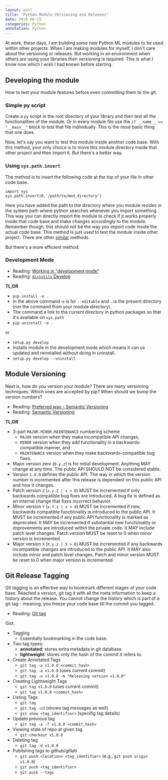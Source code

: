 ```yaml
---
layout: post
title: "Python Module Versioning and Releases"
date: 2020-06-15
categories: Python
annotation: Python
---
```


At work, these days, I am building some new Python ML modules to be used within other projects. When I am making modules for myself, I don't care about the versioning or releases. But working in an environment when others are using your libraries then versioning is required. This is what I know now which I wish I had known before starting.

## Developing the module

How to test your module features before even committing them to the git.

### Simple py script

Create a `py` script in the root directory of your library and then test all the functionalities of the module. Or in every module file use the `if __name__ == "__main__"` block to test that file individually. This is the most basic thing that one does.

Now, let's say you want to test this module inside another code base. With this method, your only choice is to move this module directory inside that other project and then import it. But there's a better way.

### Using `sys.path.insert`

The method is to insert the following code at the top of your file in other code base.

```
import sys
sys.path.insert(0,'/path/to/mod_directory')
```

Here you have added the path to the directory where you module resides in the system path where python searches whenever you import something. This way you can directly import the module to check if it works properly inside that code base and make changes accordingly to the module. Remember though, this should not be the way you import code inside the actual code base. This method is just used to test the module inside other project. There are other [similar](https://stackoverflow.com/q/1893598/2650427) methods.

But there's a more efficient method.

### Development Mode

- Reading: [Working in "development mode"](https://packaging.python.org/guides/distributing-packages-using-setuptools/#working-in-development-mode)
- Reading: [`distutils` Develop](https://setuptools.readthedocs.io/en/latest/setuptools.html#development-mode)

**TL;DR**

- `pip install -e .`
- In the above command`-e` is for `--editable` and `.` is the present directory (run the command from your module directory).
- The command a link to the current directory in python packages so that it's available on `sys.path`
- `pip uninstall -e .`

or

- `setup.py develop`
- Installs module in the development mode which means it can us updated and reinstalled without doing in uninstall.
- `setup.py develop --uninstall`

## Module Versioning

Next is, how do you version your module? There are many versioning techniques. Which ones are accepted by pip? When should we bump the version numbers?

- Reading: [Preferred way - Semantic Versioning](https://packaging.python.org/guides/distributing-packages-using-setuptools/#semantic-versioning-preferred)
- Reading: [Semantic Versioning](https://semver.org/)

**TL;DR**

- 3-part `MAJOR.MINOR.MAINTENANCE` numbering scheme
    - `MAJOR` version when they make incompatible API changes,
    - `MINOR` version when they add functionality in a backwards-compatible manner, and
    - `MAINTENANCE` version when they make backwards-compatible bug fixes.
- Major version zero (`0.y.z`) is for initial development. Anything MAY change at any time. The public API SHOULD NOT be considered stable.
- Version `1.0.0` defines the public API. The way in which the version number is incremented after this release is dependent on this public API and how it changes.
- Patch version `Z` (`x.y.Z | x > 0`) MUST be incremented if only backwards compatible bug fixes are introduced. A bug fix is defined as an internal change that fixes incorrect behavior.
- Minor version `Y` (`x.Y.z | x > 0`) MUST be incremented if new, backwards compatible functionality is introduced to the public API. It MUST be incremented if any public API functionality is marked as deprecated. It MAY be incremented if substantial new functionality or improvements are introduced within the private code. It MAY include patch level changes. Patch version MUST be reset to 0 when minor version is incremented.
- Major version `X` (`X.y.z | X > 0`) MUST be incremented if any backwards incompatible changes are introduced to the public API. It MAY also include minor and patch level changes. Patch and minor version MUST be reset to 0 when major version is incremented.


## Git Release Tagging

Git tagging is an effective way to bookmark different stages of your code base. Reached a version, git tag it with all the meta information to keep a history about the release. You cannot change the history which is part of a git tag - meaning, you freeze your code base till the commit you tagged.

- Reading: [Git tag](https://www.atlassian.com/git/tutorials/inspecting-a-repository/git-tag)

Gist:

- Tagging
    - Essentially bookmarking in the code base.
- Two tag types:
    - **annotated**: stores extra metadata in git database.
    - **lightweight**: stores only the hash of the commit it refers to.
- Create Annotated Tags
    - `git tag -a v1.0.0 <commit_hash>`
    - `git tag -a v1.0.0` (uses current commit)
    - `git tag -a v1.0.0 -m "Releasing version v1.0.0"`
- Creating Lightweight Tags
    - `git tag v1.0.0` (uses current commit)
    - `git tag v1.0.0 <commit_hash>`
- Listing Tags
    - `git tag`
    - `git tag -n3` (shows tag messages as well)
    - `git show <tag_identifier>` (specifig tag details)
- Update previous tag
    - `git tag -a -f v1.0.0 <commit_hash>`
- Viewing state of repo at given tag
    - `git checkout v1.0.0`
- Deleting tag
    - `git tag -d v1.0.0`
- Publishing tags to github/gitlab
    - `git push <location> <tag_identifier>` (e.g., `git push origin v1.0.0`)
    - `git push <tag_identifier>`
    - `git push --tags`
